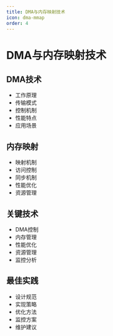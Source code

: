 ```yaml
---
title: DMA与内存映射技术
icon: dma-mmap
order: 4
---
```


# DMA与内存映射技术

## DMA技术
- 工作原理
- 传输模式
- 控制机制
- 性能特点
- 应用场景

## 内存映射
- 映射机制
- 访问控制
- 同步机制
- 性能优化
- 资源管理

## 关键技术
- DMA控制
- 内存管理
- 性能优化
- 资源管理
- 监控分析

## 最佳实践
- 设计规范
- 实现策略
- 优化方法
- 监控方案
- 维护建议
